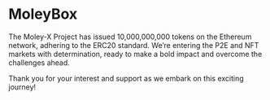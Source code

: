 # MoleyBox

The Moley-X Project has issued 10,000,000,000 tokens on the Ethereum network, adhering to the ERC20 standard.
We’re entering the P2E and NFT markets with determination, ready to make a bold impact and overcome the challenges ahead.

Thank you for your interest and support as we embark on this exciting journey!
